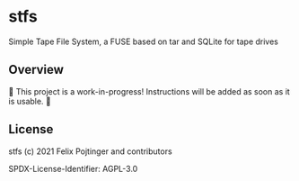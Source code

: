 # stfs

Simple Tape File System, a FUSE based on tar and SQLite for tape drives

## Overview

🚧 This project is a work-in-progress! Instructions will be added as soon as it is usable. 🚧

## License

stfs (c) 2021 Felix Pojtinger and contributors

SPDX-License-Identifier: AGPL-3.0

